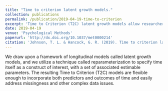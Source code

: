 ```yaml
---
title: "Time to criterion latent growth models."
collection: publications
permalink: /publication/2019-04-19-time-to-criterion
excerpt: 'Time to Criterion (T2C) latent growth models allow researchers to directly model the time it takes for individuals to achieve criteria of interest. T2C models do not require discretization of data, as do survival models, and they yield flexibility in specification of a theoretical change process by placing "time" within the larger structural equation modeling framework.'
date: 2019-04-19
venue: 'Psychological Methods'
paperurl: 'http://dx.doi.org/10.1037/met0000214'
citation: 'Johnson, T. L. & Hancock, G. R. (2019). Time to criterion latent growth models. <i>Psychological Methods</i>. Advance online publication.'
---
```

We draw upon a framework of longitudinal models called latent growth models, and we utilize a technique called reparameterization to specify time itself as a construct of interest, with a set of associated estimable parameters. The resulting Time to Criterion (T2C) models are flexible enough to incorporate both predictors and outcomes of time and easily address missingness and other complex data issues. 

